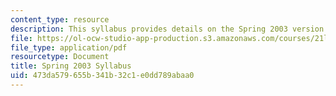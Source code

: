 ```yaml
---
content_type: resource
description: This syllabus provides details on the Spring 2003 version of the course.
file: https://ol-ocw-studio-app-production.s3.amazonaws.com/courses/21l-512-american-authors-american-women-authors-spring-2003/473da579655b341b32c1e0dd789abaa0_21L512_syllabus_spring_03.pdf
file_type: application/pdf
resourcetype: Document
title: Spring 2003 Syllabus
uid: 473da579-655b-341b-32c1-e0dd789abaa0
---
```

